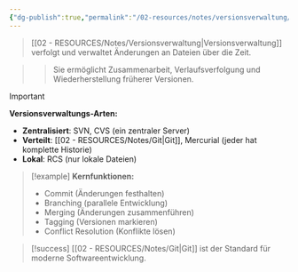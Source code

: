 ```yaml
---
{"dg-publish":true,"permalink":"/02-resources/notes/versionsverwaltung/","tags":["softwareentwicklung/verwaltung","projektmanagement/code"],"noteIcon":"","updated":"2025-09-16T23:41:26.893+02:00"}
---
```



>[[02 - RESOURCES/Notes/Versionsverwaltung\|Versionsverwaltung]] verfolgt und verwaltet Änderungen an Dateien über die Zeit.

>>Sie ermöglicht Zusammenarbeit, Verlaufsverfolgung und Wiederherstellung früherer Versionen.

>[!important] 
>**Versionsverwaltungs-Arten:**
>- **Zentralisiert**: SVN, CVS (ein zentraler Server)
>- **Verteilt**: [[02 - RESOURCES/Notes/Git\|Git]], Mercurial (jeder hat komplette Historie)
>- **Lokal**: RCS (nur lokale Dateien)

>[!example] 
>**Kernfunktionen:**
>- Commit (Änderungen festhalten)
>- Branching (parallele Entwicklung)
>- Merging (Änderungen zusammenführen)
>- Tagging (Versionen markieren)
>- Conflict Resolution (Konflikte lösen)

>[!success] 
>[[02 - RESOURCES/Notes/Git\|Git]] ist der Standard für moderne Softwareentwicklung.